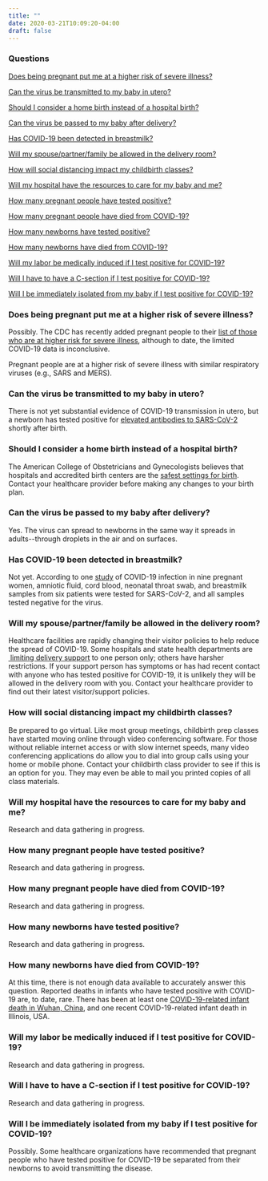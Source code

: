 ```yaml
---
title: ""
date: 2020-03-21T10:09:20-04:00
draft: false
---
```


### Questions

<p class="m-3"></p>

[Does being pregnant put me at a higher risk of severe illness?](/#does-being-pregnant-put-me-at-a-higher-risk-of-severe-illness)

[Can the virus be transmitted to my baby in utero?](/#can-the-virus-be-transmitted-to-my-baby-in-utero)

[Should I consider a home birth instead of a hospital birth?](/#should-i-consider-a-home-birth-instead-of-a-hospital-birth)

[Can the virus be passed to my baby after delivery?](/#can-the-virus-be-passed-to-my-baby-after-delivery)

[Has COVID-19 been detected in breastmilk?](/#has-covid-19-been-detected-in-breastmilk)

[Will my spouse/partner/family be allowed in the delivery room?](/#will-my-spousepartnerfamily-be-allowed-in-the-delivery-room)

[How will social distancing impact my childbirth classes?](/#how-will-social-distancing-impact-my-childbirth-classes)

[Will my hospital have the resources to care for my baby and me?](/#will-my-hospital-have-the-resources-to-care-for-my-baby-and-me)

[How many pregnant people have tested positive?](/#how-many-pregnant-people-have-tested-positive)

[How many pregnant people have died from COVID-19?](/#how-many-pregnant-people-have-died-from-covid-19)

[How many newborns have tested positive?](/#how-many-newborns-have-tested-positive)

[How many newborns have died from COVID-19?](/#how-many-newborns-have-died-from-covid-19)

[Will my labor be medically induced if I test positive for COVID-19?](/#will-my-labor-be-medically-induced-if-i-test-positive-for-covid-19)

[Will I have to have a C-section if I test positive for COVID-19?](/#will-i-have-to-have-a-c-section-if-i-test-positive-for-covid-19)

[Will I be immediately isolated from my baby if I test positive for COVID-19?](/#will-i-be-immediately-isolated-from-my-baby-if-i-test-positive-for-covid-19)

### Does being pregnant put me at a higher risk of severe illness?

<p class="m-3"></p>

Possibly. The CDC has recently added pregnant people to their [list of those who are at higher risk for severe illness](https://www.cdc.gov/coronavirus/2019-ncov/need-extra-precautions/people-at-higher-risk.html), although to date, the limited COVID-19 data is inconclusive.

Pregnant people are at a higher risk of severe illness with similar respiratory viruses (e.g., SARS and MERS).

### Can the virus be transmitted to my baby in utero?

<p class="m-3"></p>

There is not yet substantial evidence of COVID-19 transmission in utero, but a newborn has tested positive for [elevated antibodies to SARS-CoV-2](https://jamanetwork.com/journals/jama/fullarticle/2763853) shortly after birth.

### Should I consider a home birth instead of a hospital birth?

<p class="m-3"></p>

The American College of Obstetricians and Gynecologists believes that hospitals and accredited birth centers are the [safest settings for birth](https://www.acog.org/clinical/clinical-guidance/committee-opinion/articles/2017/04/planned-home-birth). Contact your healthcare provider before making any changes to your birth plan.

### Can the virus be passed to my baby after delivery?

<p class="m-3"></p>

Yes. The virus can spread to newborns in the same way it spreads in adults--through droplets in the air and on surfaces.

### Has COVID-19 been detected in breastmilk?

<p class="m-3"></p>

Not yet. According to one [study](https://www.thelancet.com/journals/lancet/article/PIIS0140-6736(20)30360-3/fulltext) of COVID-19 infection in nine pregnant women, amniotic fluid, cord blood, neonatal throat swab, and breastmilk samples from six patients were tested for SARS-CoV-2, and all samples tested negative for the virus.

### Will my spouse/partner/family be allowed in the delivery room?

<p class="m-3"></p>

Healthcare facilities are rapidly changing their visitor policies to help reduce the spread of COVID-19. Some hospitals and state health departments are [<i class="fas fa-file-pdf"></i>&nbsp;limiting delivery support](https://coronavirus.health.ny.gov/system/files/documents/2020/03/doh_covid19_obpedsvisitation_032720.pdf) to one person only; others have harsher restrictions. If your support person has symptoms or has had recent contact with anyone who has tested positive for COVID-19, it is unlikely they will be allowed in the delivery room with you. Contact your healthcare provider to find out their latest visitor/support policies.

###  How will social distancing impact my childbirth classes?

<p class="m-3"></p>

Be prepared to go virtual. Like most group meetings, childbirth prep classes have started moving online through video conferencing software.  For those without reliable internet access or with slow internet speeds, many video conferencing applications do allow you to dial into group calls using your home or mobile phone.  Contact your childbirth class provider to see if this is an option for you.  They may even be able to mail you printed copies of all class materials.

### Will my hospital have the resources to care for my baby and me?

<p class="m-3"></p>

Research and data gathering in progress.

### How many pregnant people have tested positive?

<p class="m-3"></p>

Research and data gathering in progress.

### How many pregnant people have died from COVID-19?

<p class="m-3"></p>

Research and data gathering in progress.

### How many newborns have tested positive?

<p class="m-3"></p>

Research and data gathering in progress.

### How many newborns have died from COVID-19?

<p class="m-3"></p>

At this time, there is not enough data available to accurately answer this question. Reported deaths in infants who have tested positive with COVID-19 are, to date, rare.  There has been at least one [COVID-19-related infant death in Wuhan, China](https://www.nejm.org/doi/full/10.1056/NEJMc2005073), and one recent COVID-19-related infant death in Illinois, USA.

### Will my labor be medically induced if I test positive for COVID-19?

<p class="m-3"></p>

Research and data gathering in progress.

### Will I have to have a C-section if I test positive for COVID-19?

<p class="m-3"></p>

Research and data gathering in progress.

### Will I be immediately isolated from my baby if I test positive for COVID-19?

<p class="m-3"></p>

Possibly. Some healthcare organizations have recommended that pregnant people who have tested positive for COVID-19 be separated from their newborns to avoid transmitting the disease.

<p class="m-5"></p>
